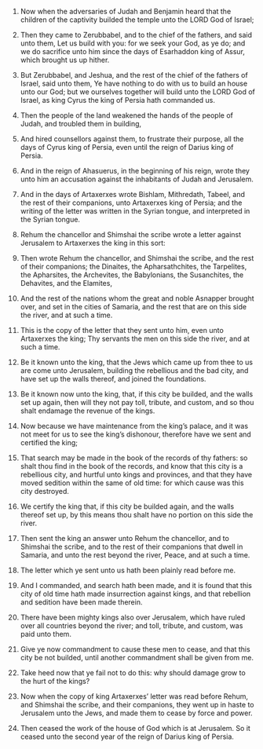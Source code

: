 1. Now when the adversaries of Judah and Benjamin heard that the
children of the captivity builded the temple unto the LORD God of
Israel;

2. Then they came to Zerubbabel, and to the chief of the
fathers, and said unto them, Let us build with you: for we seek your
God, as ye do; and we do sacrifice unto him since the days of
Esarhaddon king of Assur, which brought us up hither.

3. But Zerubbabel, and Jeshua, and the rest of the chief of the
fathers of Israel, said unto them, Ye have nothing to do with us to
build an house unto our God; but we ourselves together will build unto
the LORD God of Israel, as king Cyrus the king of Persia hath
commanded us.

4. Then the people of the land weakened the hands of the people of
Judah, and troubled them in building,

5. And hired counsellors
against them, to frustrate their purpose, all the days of Cyrus king
of Persia, even until the reign of Darius king of Persia.

6. And in the reign of Ahasuerus, in the beginning of his reign,
wrote they unto him an accusation against the inhabitants of Judah and
Jerusalem.

7. And in the days of Artaxerxes wrote Bishlam, Mithredath, Tabeel,
and the rest of their companions, unto Artaxerxes king of Persia; and
the writing of the letter was written in the Syrian tongue, and
interpreted in the Syrian tongue.

8. Rehum the chancellor and Shimshai the scribe wrote a letter
against Jerusalem to Artaxerxes the king in this sort:

9. Then wrote
Rehum the chancellor, and Shimshai the scribe, and the rest of their
companions; the Dinaites, the Apharsathchites, the Tarpelites, the
Apharsites, the Archevites, the Babylonians, the Susanchites, the
Dehavites, and the Elamites,

10. And the rest of the nations whom the
great and noble Asnapper brought over, and set in the cities of
Samaria, and the rest that are on this side the river, and at such a
time.

11. This is the copy of the letter that they sent unto him, even unto
Artaxerxes the king; Thy servants the men on this side the river, and
at such a time.

12. Be it known unto the king, that the Jews which came up from thee
to us are come unto Jerusalem, building the rebellious and the bad
city, and have set up the walls thereof, and joined the foundations.

13. Be it known now unto the king, that, if this city be builded, and
the walls set up again, then will they not pay toll, tribute, and
custom, and so thou shalt endamage the revenue of the kings.

14. Now because we have maintenance from the king’s palace, and it
was not meet for us to see the king’s dishonour, therefore have we
sent and certified the king;

15. That search may be made in the book
of the records of thy fathers: so shalt thou find in the book of the
records, and know that this city is a rebellious city, and hurtful
unto kings and provinces, and that they have moved sedition within the
same of old time: for which cause was this city destroyed.

16. We certify the king that, if this city be builded again, and the
walls thereof set up, by this means thou shalt have no portion on this
side the river.

17. Then sent the king an answer unto Rehum the chancellor, and to
Shimshai the scribe, and to the rest of their companions that dwell in
Samaria, and unto the rest beyond the river, Peace, and at such a
time.

18. The letter which ye sent unto us hath been plainly read before
me.

19. And I commanded, and search hath been made, and it is found that
this city of old time hath made insurrection against kings, and that
rebellion and sedition have been made therein.

20. There have been mighty kings also over Jerusalem, which have
ruled over all countries beyond the river; and toll, tribute, and
custom, was paid unto them.

21. Give ye now commandment to cause these men to cease, and that
this city be not builded, until another commandment shall be given
from me.

22. Take heed now that ye fail not to do this: why should damage grow
to the hurt of the kings?

23. Now when the copy of king Artaxerxes’
letter was read before Rehum, and Shimshai the scribe, and their
companions, they went up in haste to Jerusalem unto the Jews, and made
them to cease by force and power.

24. Then ceased the work of the house of God which is at Jerusalem.
So it ceased unto the second year of the reign of Darius king of
Persia.